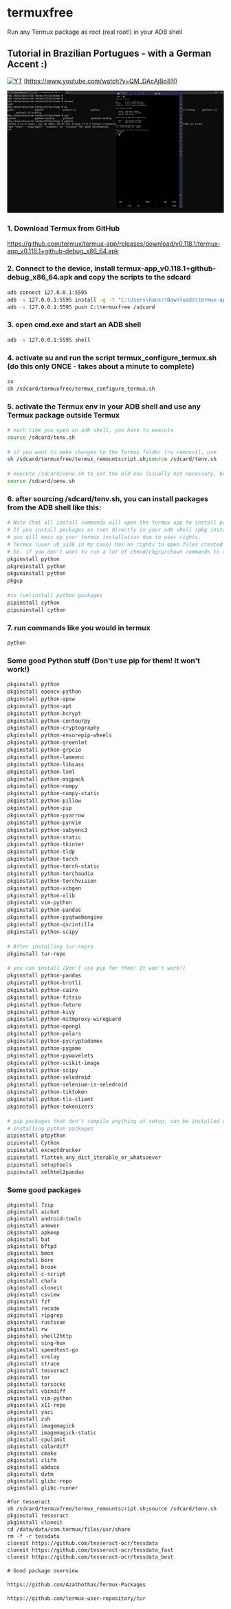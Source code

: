 # termuxfree
Run any Termux package as root (real root!) in your ADB shell

## Tutorial in Brazilian Portugues - with a German Accent :)

[![YT](https://i.ytimg.com/vi/QM_DAcAjBp8/maxresdefault.jpg)](https://www.youtube.com/watch?v=QM_DAcAjBp8)
[https://www.youtube.com/watch?v=QM_DAcAjBp8]()

![](https://github.com/hansalemaos/termuxfree/blob/main/pythonasroot.png?raw=true)

### 1. Download Termux from GitHub 
https://github.com/termux/termux-app/releases/download/v0.118.1/termux-app_v0.118.1+github-debug_x86_64.apk

### 2. Connect to the device, install termux-app_v0.118.1+github-debug_x86_64.apk and copy the scripts to the sdcard

```sh
adb connect 127.0.0.1:5595
adb -s 127.0.0.1:5595 install -g -t "C:\Users\hansc\Downloads\termux-app_v0.118.1+github-debug_x86_64.apk"
adb -s 127.0.0.1:5595 push C:\termuxfree /sdcard
```

### 3. open cmd.exe and start an ADB shell 

```sh
adb -s 127.0.0.1:5595 shell 
```

### 4. activate su and run the script termux_configure_termux.sh (do this only ONCE - takes about a minute to complete)
```sh
su 
sh /sdcard/termuxfree/termux_configure_termux.sh
```

### 5. activate the Termux env in your ADB shell and use any Termux package outside Termux 
```sh
# each time you open an adb shell, you have to execute 
source /sdcard/tenv.sh

# if you want to make changes to the Termux folder (rw remount), use
sh /sdcard/termuxfree/termux_remountscript.sh;source /sdcard/tenv.sh 

# execute /sdcard/oenv.sh to set the old env (usually not necessary, because adb resets the env automatically each time you start it)
source /sdcard/oenv.sh
```

### 6. after sourcing /sdcard/tenv.sh, you can install packages from the ADB shell like this:
```sh
# Note that all install commands will open the termux app to install packages.  
# If you install packages as root directly in your adb shell (pkg install), 
# you will mess up your termux installation due to user rights. 
# Termux (user u0_a136 in my case) has no rights to open files created by root (user 0) or shell (user 2000)
# So, if you don't want to run a lot of chmod/chgrp/chown commands to repair your Termux installation, install packages using these commands:
pkginstall python
pkgreinstall python
pkguninstall python
pkgup

#to (un)install python packages 
pipinstall cython
pipuninstall cython

```
### 7. run commands like you would in termux 
```sh
python
```

### Some good Python stuff (Don't use pip for them! It won't work!)
```sh
pkginstall python
pkginstall opencv-python
pkginstall python-apsw
pkginstall python-apt
pkginstall python-bcrypt
pkginstall python-contourpy
pkginstall python-cryptography
pkginstall python-ensurepip-wheels
pkginstall python-greenlet
pkginstall python-grpcio
pkginstall python-lameenc
pkginstall python-libsass
pkginstall python-lxml
pkginstall python-msgpack
pkginstall python-numpy
pkginstall python-numpy-static
pkginstall python-pillow
pkginstall python-pip
pkginstall python-pyarrow
pkginstall python-pynvim
pkginstall python-sabyenc3
pkginstall python-static
pkginstall python-tkinter
pkginstall python-tldp
pkginstall python-torch
pkginstall python-torch-static
pkginstall python-torchaudio
pkginstall python-torchvision
pkginstall python-xcbgen
pkginstall python-xlib
pkginstall vim-python
pkginstall python-pandas
pkginstall python-pyqtwebengine
pkginstall python-qscintilla
pkginstall python-scipy

# After installing tur-repro 
pkginstall tur-repo

# you can install (Don't use pip for them! It won't work!)
pkginstall python-pandas
pkginstall python-brotli
pkginstall python-cairo
pkginstall python-fitsio
pkginstall python-future
pkginstall python-kivy
pkginstall python-mitmproxy-wireguard
pkginstall python-opengl
pkginstall python-polars
pkginstall python-pycryptodomex
pkginstall python-pygame
pkginstall python-pywavelets
pkginstall python-scikit-image
pkginstall python-scipy
pkginstall python-seledroid
pkginstall python-selenium-is-seledroid
pkginstall python-tiktoken
pkginstall python-tls-client
pkginstall python-tokenizers

# pip packages that don't compile anything at setup, can be installed using pip
# installing python packages 
pipinstall ptpython
pipinstall Cython
pipinstall exceptdrucker
pipinstall flatten_any_dict_iterable_or_whatsoever
pipinstall setuptools
pipinstall xmlhtml2pandas


```

### Some good packages 
```
pkginstall 7zip
pkginstall aichat
pkginstall android-tools
pkginstall anewer
pkginstall apkeep
pkginstall bat
pkginstall bftpd
pkginstall bmon
pkginstall bore
pkginstall brook
pkginstall c-script
pkginstall chafa
pkginstall cloneit
pkginstall csview
pkginstall fzf
pkginstall recode
pkginstall ripgrep
pkginstall rustscan
pkginstall rw
pkginstall shell2http
pkginstall sing-box
pkginstall speedtest-go
pkginstall srelay
pkginstall strace
pkginstall tesseract
pkginstall tor
pkginstall torsocks
pkginstall vbindiff
pkginstall vim-python
pkginstall x11-repo
pkginstall yazi
pkginstall zsh
pkginstall imagemagick
pkginstall imagemagick-static
pkginstall cpulimit
pkginstall colordiff
pkginstall cmake
pkginstall clifm
pkginstall abduco
pkginstall dvtm
pkginstall glibc-repo
pkginstall glibc-runner

#for tesseract
sh /sdcard/termuxfree/termux_remountscript.sh;source /sdcard/tenv.sh 
pkginstall tesseract
pkginstall cloneit
cd /data/data/com.termux/files/usr/share
rm -f -r tessdata
cloneit https://github.com/tesseract-ocr/tessdata
cloneit https://github.com/tesseract-ocr/tessdata_fast
cloneit https://github.com/tesseract-ocr/tessdata_best

# Good package overview 

https://github.com/Azathothas/Termux-Packages

https://github.com/termux-user-repository/tur
```
